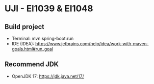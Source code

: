 # UJI - EI1039 & EI1048
## Build project
- Terminal: mvn spring-boot:run
- IDE (IDEA): https://www.jetbrains.com/help/idea/work-with-maven-goals.html#run_goal
## Recommend JDK
- OpenJDK 17: https://jdk.java.net/17/